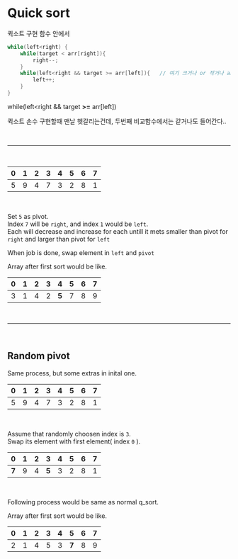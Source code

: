 # Quick sort

퀵소트 구현 함수 안에서

```cpp
while(left<right) {
    while(target < arr[right]){
        right--;
    }
    while(left<right && target >= arr[left]){   // 여기 크거나 or 작거나 and 같다도 넣어주어야 한다.
        left++;
    }
}
```

while(left<right && target **>=** arr[left])

퀵소트 손수 구현할때 맨날 헷갈리는건데, 두번째 비교함수에서는 같거나도 들어간다..

</br>     
    
---   
   
</br>

| 0   | 1   | 2   | 3   | 4   | 5   | 6   | 7   |
| --- | --- | --- | --- | --- | --- | --- | --- |
| 5   | 9   | 4   | 7   | 3   | 2   | 8   | 1   |

</br>

Set `5` as pivot.  
Index `7` will be `right`, and index `1` would be `left`.  
Each will decrease and increase for each untill it mets smaller than pivot for `right` and larger than pivot for `left`

When job is done, swap element in `left` and `pivot`

Array after first sort would be like.

| 0   | 1   | 2   | 3   | 4     | 5   | 6   | 7   |
| --- | --- | --- | --- | ----- | --- | --- | --- |
| 3   | 1   | 4   | 2   | **5** | 7   | 8   | 9   |

</br>     
    
   
---   
   
</br>
   
## Random pivot   
   
Same process, but some extras in inital one.

| 0   | 1   | 2   | 3   | 4   | 5   | 6   | 7   |
| --- | --- | --- | --- | --- | --- | --- | --- |
| 5   | 9   | 4   | 7   | 3   | 2   | 8   | 1   |

</br>   
   
Assume that randomly choosen index is `3`.   
Swap its element with first element( index `0` ).

| 0     | 1   | 2   | 3     | 4   | 5   | 6   | 7   |
| ----- | --- | --- | ----- | --- | --- | --- | --- |
| **7** | 9   | 4   | **5** | 3   | 2   | 8   | 1   |

</br>    
   
Following process would be same as normal q_sort.   
   
   
Array after first sort would be like.

| 0   | 1   | 2   | 3   | 4   | 5     | 6   | 7   |
| --- | --- | --- | --- | --- | ----- | --- | --- |
| 2   | 1   | 4   | 5   | 3   | **7** | 8   | 9   |
